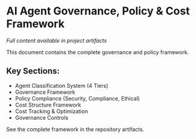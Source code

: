 # AI Agent Governance, Policy & Cost Framework

*Full content available in project artifacts*

This document contains the complete governance and policy framework.

## Key Sections:
- Agent Classification System (4 Tiers)
- Governance Framework
- Policy Compliance (Security, Compliance, Ethical)
- Cost Structure Framework
- Cost Tracking & Optimization
- Governance Controls

See the complete framework in the repository artifacts.
